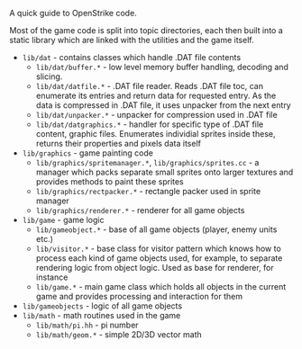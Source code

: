 A quick guide to OpenStrike code.

Most of the game code is split into topic directories, each then
built into a static library which are linked with the utilities and
the game itself.

* ```lib/dat``` - contains classes which handle .DAT file contents
  * ```lib/dat/buffer.*``` - low level memory buffer handling, decoding and slicing.
  * ```lib/dat/datfile.*``` - .DAT file reader. Reads .DAT file toc, can enumerate its entries and return data for requested entry. As the data is compressed in .DAT file, it uses unpacker from the next entry
  * ```lib/dat/unpacker.*``` - unpacker for compression used in .DAT file
  * ```lib/dat/datgraphics.*``` - handler for specific type of .DAT file content, graphic files. Enumerates individial sprites inside these, returns their properties and pixels data itself
* ```lib/graphics``` - game painting code
  * ```lib/graphics/spritemanager.*```, ```lib/graphics/sprites.cc``` - a manager which packs separate small sprites onto larger textures and provides methods to paint these sprites
  * ```lib/graphics/rectpacker.*``` - rectangle packer used in sprite manager
  * ```lib/graphics/renderer.*``` - renderer for all game objects
* ```lib/game``` - game logic
  * ```lib/gameobject.*``` - base of all game objects (player, enemy units etc.)
  * ```lib/visitor.*``` - base class for visitor pattern which knows how to process each kind of game objects used, for example, to separate rendering logic from object logic. Used as base for renderer, for instance
  * ```lib/game.*``` - main game class which holds all objects in the current game and provides processing and interaction for them
* ```lib/gameobjects``` - logic of all game objects
* ```lib/math``` - math routines used in the game
  * ```lib/math/pi.hh``` - pi number
  * ```lib/math/geom.*``` - simple 2D/3D vector math
